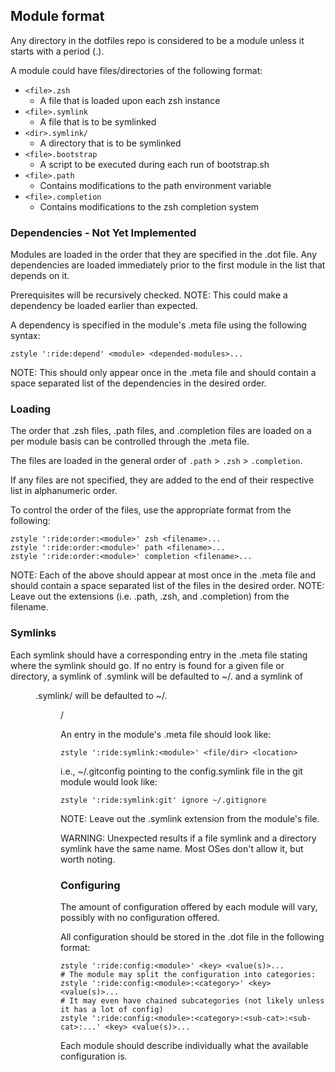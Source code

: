 
## Module format

Any directory in the dotfiles repo is considered to be a module unless it starts with a period (.).

A module could have files/directories of the following format:

- `<file>.zsh`
  - A file that is loaded upon each zsh instance
- `<file>.symlink`
  - A file that is to be symlinked
- `<dir>.symlink/`
  - A directory that is to be symlinked
- `<file>.bootstrap`
  - A script to be executed during each run of bootstrap.sh
- `<file>.path`
  - Contains modifications to the path environment variable
- `<file>.completion`
  - Contains modifications to the zsh completion system

### Dependencies - Not Yet Implemented

Modules are loaded in the order that they are specified in the .dot file. Any dependencies are loaded immediately prior to the first module in the list that depends on it.

Prerequisites will be recursively checked.
NOTE: This could make a dependency be loaded earlier than expected.

A dependency is specified in the module's .meta file using the following syntax:

```
zstyle ':ride:depend' <module> <depended-modules>...
```

NOTE: This should only appear once in the .meta file and should contain a space separated list of the dependencies in the desired order.

### Loading

The order that .zsh files, .path files, and .completion files are loaded on a per module basis can be controlled through the .meta file.

The files are loaded in the general order of `.path` > `.zsh` > `.completion`.

If any files are not specified, they are added to the end of their respective list in alphanumeric order.

To control the order of the files, use the appropriate format from the following:

```
zstyle ':ride:order:<module>' zsh <filename>...
zstyle ':ride:order:<module>' path <filename>...
zstyle ':ride:order:<module>' completion <filename>...
```

NOTE: Each of the above should appear at most once in the .meta file and should contain a space separated list of the files in the desired order.
NOTE: Leave out the extensions (i.e. .path, .zsh, and .completion) from the filename.

### Symlinks

Each symlink should have a corresponding entry in the .meta file stating where the symlink should go.
If no entry is found for a given file or directory, a symlink of <file>.symlink will be defaulted to ~/.<file> and a symlink of <dir>.symlink/ will be defaulted to ~/.<dir>/

An entry in the module's .meta file should look like:
```
zstyle ':ride:symlink:<module>' <file/dir> <location>
```

i.e., ~/.gitconfig pointing to the config.symlink file in the git module would look like:
```
zstyle ':ride:symlink:git' ignore ~/.gitignore
```

NOTE: Leave out the .symlink extension from the module's file.

WARNING: Unexpected results if a file symlink and a directory symlink have the same name. Most OSes don't allow it, but worth noting.

### Configuring

The amount of configuration offered by each module will vary, possibly with no configuration offered.

All configuration should be stored in the .dot file in the following format:

```
zstyle ':ride:config:<module>' <key> <value(s)>...
# The module may split the configuration into categories:
zstyle ':ride:config:<module>:<category>' <key> <value(s)>...
# It may even have chained subcategories (not likely unless it has a lot of config)
zstyle ':ride:config:<module>:<category>:<sub-cat>:<sub-cat>:...' <key> <value(s)>...
```

Each module should describe individually what the available configuration is.
